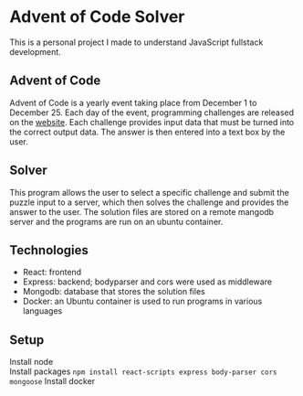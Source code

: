 # Advent of Code Solver
This is a personal project I made to understand JavaScript fullstack development.

## Advent of Code
Advent of Code is a yearly event taking place from December 1 to December 25. Each day of the event, programming challenges are released on the [website](https://adventofcode.com/). Each challenge provides input data that must be turned into the correct output data. The answer is then entered into a text box by the user.

## Solver
This program allows the user to select a specific challenge and submit the puzzle input to a server, which then solves the challenge and provides the answer to the user. The solution files are stored on a remote mangodb server and the programs are run on an ubuntu container.

## Technologies
* React: frontend
* Express: backend; bodyparser and cors were used as middleware
* Mongodb: database that stores the solution files
* Docker: an Ubuntu container is used to run programs in various languages

## Setup
Install node\
Install packages `npm install react-scripts express body-parser cors mongoose`
Install docker